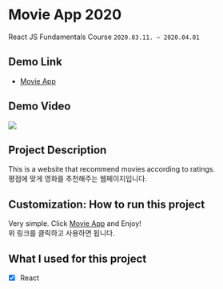 # Movie App 2020

React JS Fundamentals Course `2020.03.11. ~ 2020.04.01`

## Demo Link

- [Movie App](https://wook2124.github.io/movie_app/)

## Demo Video

![](demo.gif)

## Project Description 

This is a website that recommend movies according to ratings.  
평점에 맞게 영화를 추천해주는 웹페이지입니다.

## Customization: How to run this project

Very simple. Click [Movie App](https://wook2124.github.io/movie_app/) and Enjoy!  
위 링크를 클릭하고 사용하면 됩니다.

## What I used for this project 

- [X] React
